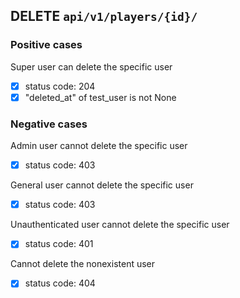 ## DELETE `api/v1/players/{id}/`

### Positive cases

Super user can delete the specific user

-   [x] status code: 204
-   [x] "deleted_at" of test_user is not None

### Negative cases

Admin user cannot delete the specific user

-   [x] status code: 403

General user cannot delete the specific user

-   [x] status code: 403

Unauthenticated user cannot delete the specific user

-   [x] status code: 401

Cannot delete the nonexistent user

-   [x] status code: 404
